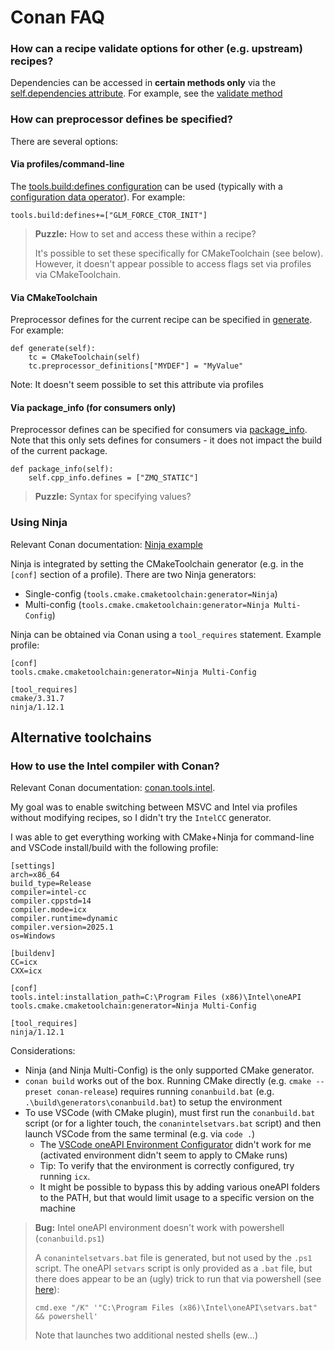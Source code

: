 # Conan FAQ

### How can a recipe validate options for other (e.g. upstream) recipes?
Dependencies can be accessed in **certain methods only** via the [self.dependencies attribute](https://docs.conan.io/2/reference/conanfile/methods/generate.html#conan-conanfile-model-dependencies). For example, see the [validate method](https://docs.conan.io/2/reference/conanfile/methods/validate.html)

### How can preprocessor defines be specified? 
There are several options:

#### Via profiles/command-line
The [tools.build:defines configuration](https://docs.conan.io/2/reference/config_files/global_conf.html) can be used (typically with a [configuration data operator](https://docs.conan.io/2/reference/config_files/global_conf.html#configuration-data-types)). For example:

```
tools.build:defines+=["GLM_FORCE_CTOR_INIT"]
```

> **Puzzle:** How to set and access these within a recipe?
>
> It's possible to set these specifically for CMakeToolchain (see below). However, it doesn't appear possible to access flags set via profiles via CMakeToolchain.

#### Via CMakeToolchain
Preprocessor defines for the current recipe can be specified in [generate](https://docs.conan.io/2/reference/tools/cmake/cmaketoolchain.html#preprocessor-definitions). For example:

```
def generate(self):
    tc = CMakeToolchain(self)
    tc.preprocessor_definitions["MYDEF"] = "MyValue"
```

Note: It doesn't seem possible to set this attribute via profiles

#### Via package_info (for consumers only)
Preprocessor defines can be specified for consumers via [package_info](https://docs.conan.io/2/reference/conanfile/methods/package_info.html#package-info). Note that this only sets defines for consumers - it does not impact the build of the current package.

```
def package_info(self):
    self.cpp_info.defines = ["ZMQ_STATIC"]
```

> **Puzzle:** Syntax for specifying values? 

### Using Ninja
Relevant Conan documentation: [Ninja example](https://docs.conan.io/2/examples/tools/cmake/cmake_toolchain/use_different_toolchain_generator.html)

Ninja is integrated by setting the CMakeToolchain generator (e.g. in the `[conf]` section of a profile). There are two Ninja generators:
* Single-config (`tools.cmake.cmaketoolchain:generator=Ninja`)
* Multi-config (`tools.cmake.cmaketoolchain:generator=Ninja Multi-Config`)

Ninja can be obtained via Conan using a `tool_requires` statement. Example profile:
```
[conf]
tools.cmake.cmaketoolchain:generator=Ninja Multi-Config

[tool_requires]
cmake/3.31.7
ninja/1.12.1
```

## Alternative toolchains

### How to use the Intel compiler with Conan?
Relevant Conan documentation: [conan.tools.intel](https://docs.conan.io/2/reference/tools/intel.html#intelcc).

My goal was to enable switching between MSVC and Intel via profiles without modifying recipes, so I didn't try the `IntelCC` generator.

I was able to get everything working with CMake+Ninja for command-line and VSCode install/build with the following profile:

```
[settings]
arch=x86_64
build_type=Release
compiler=intel-cc
compiler.cppstd=14
compiler.mode=icx
compiler.runtime=dynamic
compiler.version=2025.1
os=Windows

[buildenv]
CC=icx
CXX=icx

[conf]
tools.intel:installation_path=C:\Program Files (x86)\Intel\oneAPI
tools.cmake.cmaketoolchain:generator=Ninja Multi-Config

[tool_requires]
ninja/1.12.1
```

Considerations:
* Ninja (and Ninja Multi-Config) is the only supported CMake generator. 
* `conan build` works out of the box. Running CMake directly (e.g. `cmake --preset conan-release`) requires running `conanbuild.bat` (e.g. `.\build\generators\conanbuild.bat`) to setup the environment
* To use VSCode (with CMake plugin), must first run the `conanbuild.bat` script (or for a lighter touch, the `conanintelsetvars.bat` script) and then launch VSCode from the same terminal (e.g. via `code .`)
  * The [VSCode oneAPI Environment Configurator](https://marketplace.visualstudio.com/items?itemName=intel-corporation.oneapi-environment-configurator&ssr=false) didn't work for me (activated environment didn't seem to apply to CMake runs)
  * Tip: To verify that the environment is correctly configured, try running `icx`.
  * It might be possible to bypass this by adding various oneAPI folders to the PATH, but that would limit usage to a specific version on the machine

> **Bug:** Intel oneAPI environment doesn't work with powershell (`conanbuild.ps1`)
>
> A `conanintelsetvars.bat` file is generated, but not used by the `.ps1` script. The oneAPI `setvars` script is only provided as a `.bat` file, but there does appear to be an (ugly) trick to run that via powershell (see [here](https://www.intel.com/content/www/us/en/docs/oneapi/programming-guide/2023-2/use-the-setvars-script-with-windows.html)):
>
> `cmd.exe "/K" '"C:\Program Files (x86)\Intel\oneAPI\setvars.bat" && powershell'`
>
> Note that launches two additional nested shells (ew...)

